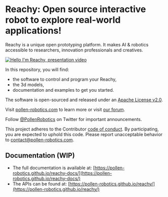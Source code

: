 # Reachy: Open source interactive robot to explore real-world applications!

Reachy is a unique open prototyping platform. It makes AI & robotics accessible to researchers, innovation professionals and creatives. 

[![Hello I'm Reachy, presentation video](https://img.youtube.com/vi/iSL39WFxCLE/0.jpg)](https://www.youtube.com/watch?v=iSL39WFxCLE)

In this repository, you will find:
* the software to control and program your Reachy,
* the 3d models,
* documentation and examples to get you started.

The software is open-sourced and released under an [Apache License v2.0](./software/LICENSE).

Visit [pollen-robotics.com](https://pollen-robotics.com) to learn more or visit [our forum](https://forum.pollen-robotics.com).

Follow [@PollenRobotics](https://twitter.com/pollenrobotics) on Twitter for important announcements.

This project adheres to the Contributor [code of conduct](CODE_OF_CONDUCT.md). By participating, you are expected to uphold this code. Please report unacceptable behavior to [contact@pollen-robotics.com](mailto:contact@pollen-robotics.com).

## Documentation (WIP)

* The full documentation is available at: [https://pollen-robotics.github.io/reachy-docs/](https://pollen-robotics.github.io/reachy-docs/)
* The APIs can be found at: [https://pollen-robotics.github.io/reachy/](https://pollen-robotics.github.io/reachy/)
